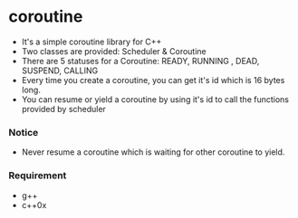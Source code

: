# coroutine

* It's a simple coroutine library for C++
* Two classes are provided: Scheduler & Coroutine
* There are 5 statuses for a Coroutine: READY, RUNNING , DEAD, SUSPEND, CALLING
* Every time you create a coroutine, you can get it's id which is 16 bytes long. 
* You can resume or yield a coroutine by using it's id to call the functions provided by scheduler
 
### Notice
* Never resume a coroutine which is waiting for other coroutine to yield.

### Requirement
* g++
* c++0x

